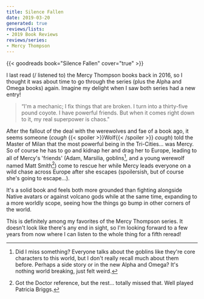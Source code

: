 ```yaml
---
title: Silence Fallen
date: 2019-03-20
generated: true
reviews/lists:
- 2019 Book Reviews
reviews/series:
- Mercy Thompson
---
```

{{< goodreads book="Silence Fallen" cover="true" >}}

I last read (/ listened to) the Mercy Thompson books back in 2016, so I thought it was about time to go through the series (plus the Alpha and Omega books) again. Imagine my delight when I saw both series had a new entry!  

> “I'm a mechanic; I fix things that are broken. I turn into a thirty-five pound coyote. I have powerful friends. But when it comes right down to it, my real superpower is chaos."

<!--more-->

After the fallout of the deal with the werewolves and fae of a book ago, it seems someone (*cough*  {{< spoiler >}}Wolf{{< /spoiler >}}  *cough*) told the Master of Milan that the most powerful being in the Tri-Cities... was Mercy. So of course he has to go and kidnap her and drag her to Europe, leading to all of Mercy's 'friends' (Adam, Marsilia, goblins[^sayhuh], and a young werewolf named Matt Smith[^who]) come to rescue her while Mercy leads everyone on a wild chase across Europe after she escapes (spoilersish, but of course she's going to escape...).  

It's a solid book and feels both more grounded than fighting alongside Native avatars or against volcano gods while at the same time, expanding to a more worldly scope, seeing how the things go bump in other corners of the world.  

This is definitely among my favorites of the Mercy Thompson series. It doesn't look like there's any end in sight, so I'm looking forward to a few years from now where I can listen to the whole thing for a fifth reread!  

[^sayhuh]: Did I miss something? Everyone talks about the goblins like they're core characters to this world, but I don't really recall much about them before. Perhaps a side story or in the new Alpha and Omega? It's nothing world breaking, just felt weird.  

[^who]: Got the Doctor reference, but the rest... totally missed that. Well played Patricia Briggs.


